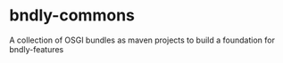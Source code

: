 # bndly-commons
A collection of OSGI bundles as maven projects to build a foundation for bndly-features
